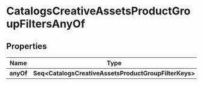 

# CatalogsCreativeAssetsProductGroupFiltersAnyOf


## Properties

Name | Type | Description | Notes
------------ | ------------- | ------------- | -------------
**anyOf** | **Seq&lt;CatalogsCreativeAssetsProductGroupFilterKeys&gt;** |  | 




